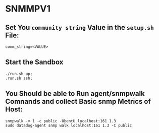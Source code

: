 # SNMMPV1

## Set You `community string` Value in the `setup.sh` File:
```
comm_string=<VALUE>
```

## Start the Sandbox
```
./run.sh up;
.run.sh ssh;
```

## You Should be able to Run agent/snmpwalk Comnands and collect Basic snmp Metrics of Host:
```
snmpwalk -v 1 -c public -ObentU localhost:161 1.3
sudo datadog-agent snmp walk localhost:161 1.3 -C public
```
